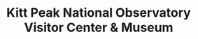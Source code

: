 ---
layout: repo
title: "Kitt Peak National Observatory Visitor Center & Museum"
id: 13340
permalink: repos/13340/
---